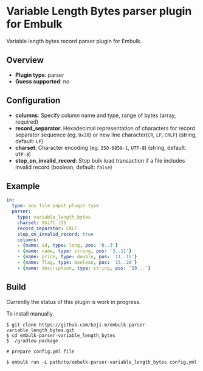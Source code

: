 # Variable Length Bytes parser plugin for Embulk

Variable length bytes record parser plugin for Embulk.

## Overview

* **Plugin type**: parser
* **Guess supported**: no

## Configuration

- **columns**: Specify column name and type, range of bytes (array, required)
- **record_separator**: Hexadecimal representation of characters for record separator sequence (eg. `0x20`) or new line character(`CR`, `LF`, `CRLF`) (string, default: `LF`)
- **charset**: Character encoding (eg. `ISO-8859-1`, `UTF-8`) (string, default: `UTF-8`)
- **stop_on_invalid_record**: Stop bulk load transaction if a file includes invalid record (boolean, default: `false`)

## Example

```yaml
in:
  type: any file input plugin type
  parser:
    type: variable_length_bytes
    charset: Shift_JIS
    record_separator: CRLF
    stop_on_invalid_record: true
    columns: 
    - {name: id, type: long, pos: '0..3'}
    - {name: name, type: string, pos: '3..11'}
    - {name: price, type: double, pos: '11..15'}
    - {name: flag, type: boolean, pos: '15..20'}
    - {name: description, type: string, pos: '20...'}
```


## Build

Currently the status of this plugin is work in progress.

To install manually.

```
$ git clone https://github.com/koji-m/embulk-parser-variable_length_bytes.git
$ cd embulk-parser-variable_length_bytes
$ ./gradlew package

# prepare config.yml file

$ embulk run -L path/to/embulk-parser-variable_length_bytes config.yml
```

